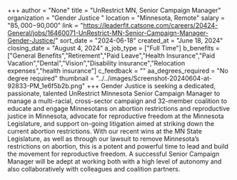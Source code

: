 +++
author = "None"
title = "UnRestrict MN, Senior Campaign Manager"
organization = "Gender Justice "
location = "Minnesota, Remote"
salary = "$85,000-$90,000"
link = "https://leaderfit.catsone.com/careers/20424-General/jobs/16460071-UnRestrict-MN-Senior-Campaign-Manager-Gender-Justice/"
sort_date = "2024-06-18"
created_at = "June 18, 2024"
closing_date = "August 4, 2024"
a_job_type = ["Full Time"]
b_benefits = ["General Benefits","Retirement","Paid Leave","Health Insurance","Paid Vacation","Dental","Vision","Disability insurance","Relocation expenses","health insurance"]
c_feedback = ""
aa_degrees_required = "No degree required"
thumbnail = "../../images/Screenshot-20240604-at-92833-PM_1e6f5b2b.png"
+++
Gender Justice is seeking a dedicated, passionate, talented UnRestrict Minnesota Senior Campaign Manager to manage a multi-racial, cross-sector campaign and 32-member coalition to educate and engage Minnesotans on abortion restrictions and reproductive justice in Minnesota, advocate for reproductive freedom at the Minnesota Legislature, and support on-going litigation aimed at striking down the current abortion restrictions. With our recent wins at the MN State Legislature, as well as through our lawsuit to remove Minnesota’s restrictions on abortion, this is a potent and powerful time to lead and build the movement for reproductive freedom. A successful Senior Campaign Manager will be adept at working both with a high level of autonomy and also collaboratively with colleagues and coalition partners.